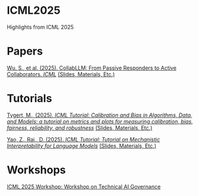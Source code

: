 # ICML2025
Highlights from ICML 2025

# Papers

[Wu. S., et al. (2025). CollabLLM: From Passive Responders to Active Collaborators. *ICML*](https://openreview.net/pdf?id=DmH4HHVb3y) [(Slides, Materials, Etc.)](https://icml.cc/virtual/2025/poster/45988)


# Tutorials

[Tygert, M., (2025). *ICML Tutorial: Calibration and Bias in Algorithms, Data, and Models: a tutorial on metrics and plots for measuring calibration, bias, fairness, reliability, and robustness*](https://icml.cc/virtual/2025/40003) [(Slides, Materials, Etc.)](https://zenodo.org/records/15253140)

[Yao, Z., Rai., D. (2025). *ICML Tutorial: Tutorial on Mechanistic Interpretability for Language Models*](https://icml.cc/virtual/2025/40007) [(Slides, Materials, Etc.)](https://ziyu-yao-nlp-lab.github.io/ICML25-MI-Tutorial.github.io/)

# Workshops

[ICML 2025 Workshop: Workshop on Technical AI Governance](https://icml.cc/virtual/2025/workshop/39964)

